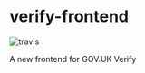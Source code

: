 # verify-frontend

![travis](https://travis-ci.org/alphagov/verify-frontend.svg?branch=master)

A new frontend for GOV.UK Verify
